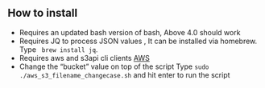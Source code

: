 ## How to install
* Requires an updated bash version of bash, Above 4.0 should work
* Requires JQ  to process JSON values , It can be installed  via homebrew. Type ` brew install jq`.
* Requires aws and s3api cli clients [AWS](https://aws.amazon.com/cli/)
* Change the “bucket” value on top of the script
Type `sudo ./aws_s3_filename_changecase.sh` and hit enter to run the script
